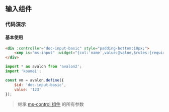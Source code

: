 ## 输入组件

### 代码演示

#### 基本使用

``` html
<div :controller="doc-input-basic" style="padding-bottom:10px;">
    <xmp is="ms-input" :widget="{col:'name',value:@value,$rules:{required:true,message:'请输入名字'}}"></xmp>
</div>
```

``` js
import * as avalon from 'avalon2';
import 'koumei';

const vm = avalon.define({
    $id: 'doc-input-basic',
    value: '123'
});
```

> 继承 [ms-control 组件](#!/form-control) 的所有参数
